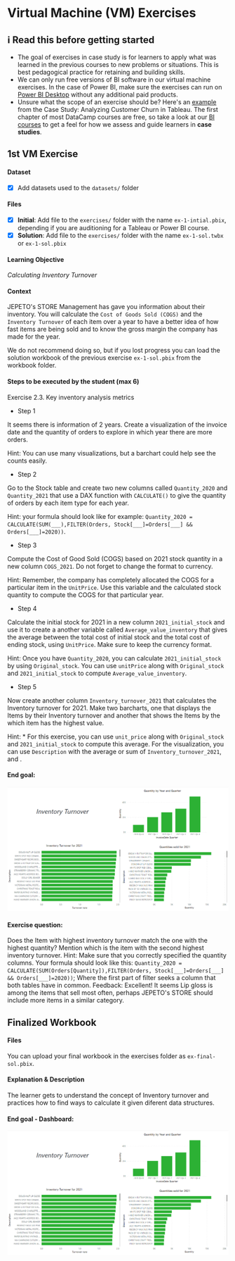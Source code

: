 # Virtual Machine (VM) Exercises

## :information_source: Read this before getting started
- The goal of exercises in case study is for learners to apply what was learned in the previous courses to new problems or situations. This is best pedagogical practice for retaining and building skills.
- We can only run free versions of BI software in our virtual machine exercises. In the case of Power BI, make sure the exercises can run on [Power BI Desktop](https://powerbi.microsoft.com/en-us/desktop/) without any additional paid products. 
- Unsure what the scope of an exercise should be? Here's an [example](https://campus.datacamp.com/courses/case-study-analyzing-customer-churn-in-tableau/exploratory-analysis-1?ex=4) from the Case Study: Analyzing Customer Churn in Tableau. The first chapter of most DataCamp courses are free, so take a look at our [BI courses](https://learn.datacamp.com/courses?technologies=Tableau&technologies=Power%20BI) to get a feel for how we assess and guide learners in **case studies**.


## 1st VM Exercise

#### Dataset

- [x] Add datasets used to the `datasets/` folder

#### Files

- [x] **Initial**: Add file to the `exercises/`  folder with the name `ex-1-intial.pbix`, depending if you are auditioning for a Tableau or Power BI course.
- [x] **Solution**: Add file to the `exercises/`  folder with the name `ex-1-sol.twbx` or `ex-1-sol.pbix`

#### Learning Objective

*Calculating Inventory Turnover*

#### Context
JEPETO's STORE Management has gave you information about their inventory. You will calculate the `Cost of Goods Sold (COGS)`  and the `Inventory Turnover` of each item over a year to have a better idea of how fast items are being sold and to know the gross margin the company has made for the year.

We do not recommend doing so, but if you lost progress you can load the solution workbook of the previous exercise `ex-1-sol.pbix` from the workbook folder.


#### Steps to be executed by the student (max 6)

Exercise 2.3. Key inventory analysis metrics 

- Step 1

It seems there is information of 2 years. Create a visualization of the invoice date and the quantity of orders to explore in which year there are more orders.

Hint: You can use many visualizations, but a barchart could help see the counts easily.

- Step 2

Go to the Stock table and create two new columns called `Quantity_2020` and `Quantity_2021` that use a DAX function with `CALCULATE()` to give the quantity of orders by each item type for each year.

Hint: your formula should look like for example: `Quantity_2020 = CALCULATE(SUM(___),FILTER(Orders, Stock[___]=Orders[___] && Orders[___]=2020))`.
 

- Step 3

Compute the Cost of Good Sold (COGS) based on 2021 stock quantity in a new column `COGS_2021`. Do not forget to change the format to currency.

Hint: 
Remember, the company has completely allocated the COGS for a particular item in the `UnitPrice`. Use this variable and the calculated stock quantity to compute the COGS for that particular year.

- Step 4

Calculate the initial stock for 2021 in a new column `2021_initial_stock` and use it to create a another variable called `Average_value_inventory` that gives the average between the total cost of initial stock and the total cost of ending stock, using `UnitPrice`. Make sure to keep the currency format.

Hint: Once you have `Quantity_2020`, you can calculate `2021_initial_stock` by using `Original_stock`.
You can use `unitPrice` along with `Original_stock` and `2021_initial_stock` to compute `Average_value_inventory`.

- Step 5

Now create another column `Inventory_turnover_2021` that calculates the Inventory turnover for 2021.
Make two barcharts, one that displays the Items by their Inventory turnover and another that shows the Items by the  which item has the highest value.

Hint: * For this exercise, you can use `unit_price` along with `Original_stock` and `2021_initial_stock` to compute this average.
For the visualization, you can use `Description` with the average or sum of `Inventory_turnover_2021`, and .
#### End goal:
![End_goal](https://github.com/CevallosT-D/files/blob/main/End_goal.jpg?raw=true)

#### Exercise question:
Does the Item with highest inventory turnover match the one with the highest quantity? Mention which is the item with the second highest inventory turnover.
Hint: Make sure that you correctly specified the quantity columns. Your formula should look like this: `Quantity_2020 = CALCULATE(SUM(Orders[Quantity]),FILTER(Orders, Stock[___]=Orders[___] && Orders[___]=2020))`; Where the first part of filter seeks a column that both tables have in common.
Feedback: Excellent! It seems Lip gloss is among the items that sell most often, perhaps JEPETO's STORE should include more items in a similar category.

## Finalized Workbook

#### Files
You can upload your final workbook in the exercises folder as `ex-final-sol.pbix`.

#### Explanation & Description
The learner gets to understand the concept of Inventory turnover and practices how to find ways to calculate it given diferent data structures.

#### End goal - Dashboard:
![Dashboard](https://github.com/CevallosT-D/files/blob/main/End_goal.jpg?raw=true)
